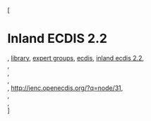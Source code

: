 [

# Inland ECDIS 2.2

, <a href="http://www.ris.eu/library" style="text-transform:lowercase;">Library</a>, <a href="http://www.ris.eu/library/expert_groups" style="text-transform:lowercase;">Expert Groups</a>, <a href="http://www.ris.eu/library/expert_groups/ecdis" style="text-transform:lowercase;">ECDIS</a>, <a href="http://www.ris.eu/library/expert_groups/ecdis/inland_ecdis_2_2" style="text-transform:lowercase;">Inland ECDIS 2.2</a>,   
,   
,   
,   
, <http://ienc.openecdis.org/?q=node/31>,   
,   
,   
]